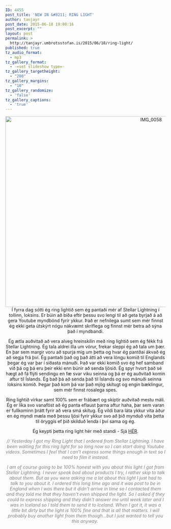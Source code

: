 ```yaml
---
ID: 4455
post_title: 'NEW IN &#8211; RING LIGHT'
author: tanjayr
post_date: 2015-06-18 19:00:16
post_excerpt: ""
layout: post
permalink: >
  http://tanjayr.umbrotsstofan.is/2015/06/18/ring-light/
published: true
tz_audio_format:
  - mp3
tz_gallery_format:
  - -=set slideshow type=-
tz_gallery_targetheight:
  - "200"
tz_gallery_margins:
  - "10"
tz_gallery_randomize:
  - 'false'
tz_gallery_captions:
  - 'true'
---
```

<p style="text-align: center;"><img class="aligncenter size-large wp-image-4456" src="http://www.tanjayr.com/wp-content/uploads/2015/06/IMG_0058-1024x683.jpg" alt="IMG_0058" width="900" height="600" />Í fyrra dag sótti ég ring lightið sem ég pantaði mér af Stellar Lightning í tollinn, loksins. Er búin að bíða eftir þessu svo lengi til að geta byrjað á að gera Youtube myndbönd fyrir ykkur. Það er nefnilega sumt sem mér finnst ég ekki geta útskýrt nógu nákvæmt skriflega og finnst mér betra að sýna það í myndbandi.</p>
<p style="text-align: center;">Ég ætla auðvitað að vera alveg hreinskilin með ring lightið sem ég fékk frá Stellar Lightning. Ég tala aldrei ílla um vörur, frekar sleppi ég að tala um þær. En þar sem margir voru að spurja mig um þetta og hvar ég pantðai ákvað ég að segja frá því. Ég pantaði það og það átti að vera löngu komið til Englands þegar ég var þar í síðasta mánuði. Það var ekki komið svo ég hef samband við þá og þá eru þeir ekki enn búnir að senda ljósið. Ég spyr hvort það sé hægt að fá flýti sendingu en fæ svar viku seinna og þá er ég auðvitað komin aftur til Íslands. Ég bað þá að senda það til Íslands og svo mánuði seinna loksins komið. Þegar það kom þá var það mjög skítugt og engin bæklingur, sem mér finnst rosalega spes.</p>
<p style="text-align: center;">Ring lightið virkar samt 100% sem er frábært og skiptir auðvitað mestu máli. Ég er líka svo vanaföst að ég panta eflaust þarna aftur haha, þar sem varan er fullkominn þrátt fyrir að vera smá skítug. Ég vildi bara láta ykkur vita áður en ég myndi mæla með þessu ljósi fyrir ykkur svo að þið mynduð vita þetta til öryggis ef þið skilduð lenda í því sama og ég.</p>
<p style="text-align: center;">Ég keypti þetta ring light hér með standi - Sjá <a href="http://www.stellarlightingsystems.com/stellar-diva-18-ring-light-w-o-dimmer-stand/" target="_blank">HÉR</a>.</p>
<p style="text-align: center;"><em><span style="color: #808080;">// Yesterday I got my Ring Light that I ordered from Stellar Lightning. I have been waiting for this ring light for so long now so I can start doing Youtube videos. Sometimes I feel that I can't express some things enough in text so I need to film it instead.</span></em></p>
<p style="text-align: center;"><em><span style="color: #808080;">I am of course going to be 100% honest with you about this light I got from Stellar Lightning. I never speak bad about products I try, I rather skip to talk about them. But as you were asking me a lot about this light I just had to talk to you about it. I ordered this long time ago and it was post to be in England when I was there but it didn't arrive in time so I contacted them and they told me that they haven't even shipped the light. So I asked if they could to express shipping and they didn't answer me until week later and I was in Iceland so I told them to send it to Iceland. When I got it, it was a little bit dirty but the light is 100% fine and that is all that matters. I will probably buy another light from them though...but I just wanted to tell you this anyway. </span></em></p>